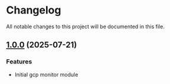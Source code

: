 # Changelog

All notable changes to this project will be documented in this file.

## [1.0.0]() (2025-07-21)

### Features

* Initial gcp monitor module